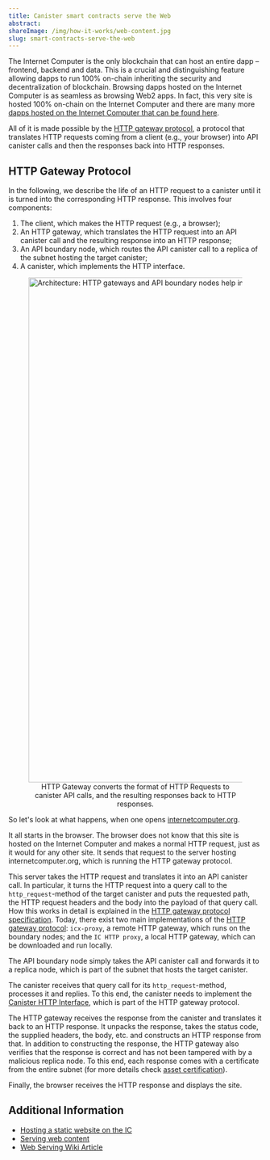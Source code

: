 ```yaml
---
title: Canister smart contracts serve the Web
abstract:
shareImage: /img/how-it-works/web-content.jpg
slug: smart-contracts-serve-the-web
---
```


The Internet Computer is the only blockchain that can host an entire dapp – frontend, backend and data.  This is a crucial and distinguishing feature allowing dapps to run 100% on-chain inheriting the security and decentralization of blockchain. Browsing dapps hosted on the Internet Computer is as seamless as browsing Web2 apps. In fact, this very site is hosted 100% on-chain on the Internet Computer and there are many more [dapps hosted on the Internet Computer that can be found here](https://internetcomputer.org/ecosystem/).

All of it is made possible by the [HTTP gateway protocol](https://internetcomputer.org/docs/current/references/http-gateway-protocol-spec), a protocol that translates HTTP requests coming from a client (e.g., your browser) into API canister calls and then the responses back into HTTP responses.

## HTTP Gateway Protocol

In the following, we describe the life of an HTTP request to a canister until it is turned into the corresponding HTTP response. This involves four components:

1. The client, which makes the HTTP request (e.g., a browser);
2. An HTTP gateway, which translates the HTTP request into an API canister call and the resulting response into an HTTP response;
3. An API boundary node, which routes the API canister call to a replica of the subnet hosting the target canister;
4. A canister, which implements the HTTP interface.

<figure>
<img src="/img/how-it-works/web_access.png" alt="Architecture: HTTP gateways and API boundary nodes help in forwarding HTTP requests to canisters" title="The HTTP gateway translates HTTP requests into API canister calls and API boundary nodes route the message to the appropriate subnet" align="center" style="width:1000px">
<figcaption align="center">
HTTP Gateway converts the format of HTTP Requests to canister API calls, and the resulting responses back to HTTP responses.
</figcaption>
</figure>

So let's look at what happens, when one opens [internetcomputer.org](https://internetcomputer.org).

It all starts in the browser. The browser does not know that this site is hosted on the Internet Computer and makes a normal HTTP request, just as it would for any other site. It sends that request to the server hosting internetcomputer.org, which is running the HTTP gateway protocol.

This server takes the HTTP request and translates it into an API canister call. In particular, it turns the HTTP request into a query call to the `http_request`-method of the target canister and puts the requested path, the HTTP request headers and the body into the payload of that query call. How this works in detail is explained in the [HTTP gateway protocol specification](/docs/current/references/http-gateway-protocol-spec). Today, there exist two main implementations of the [HTTP gateway protocol](/docs/current/references/http-gateway-protocol-spec): `icx-proxy`, a remote HTTP gateway, which runs on the boundary nodes; and the `IC HTTP proxy`, a local HTTP gateway, which can be downloaded and run locally.

The API boundary node simply takes the API canister call and forwards it to a replica node, which is part of the subnet that hosts the target canister.

The canister receives that query call for its `http_request`-method, processes it and replies. To this end, the canister needs to implement the [Canister HTTP Interface](/docs/current/references/http-gateway-protocol-spec#canister-http-interface), which is part of the HTTP gateway protocol.

The HTTP gateway receives the response from the canister and translates it back to an HTTP response. It unpacks the response, takes the status code, the supplied headers, the body, etc. and constructs an HTTP response from that. In addition to constructing the response, the HTTP gateway also verifies that the response is correct and has not been tampered with by a malicious replica node. To this end, each response comes with a certificate from the entire subnet (for more details check [asset certification](/how-it-works/asset-certification/)).

Finally, the browser receives the HTTP response and displays the site.

## Additional Information
* [Hosting a static website on the IC](/docs/current/references/samples/hosting/static-website/)
* [Serving web content](/capabilities/serve-web-content/)
* [Web Serving Wiki Article](https://wiki.internetcomputer.org/wiki/Web_Serving)
